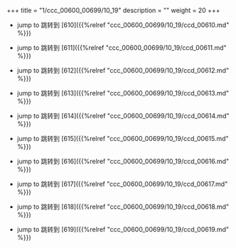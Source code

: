 +++
title = "1/ccc_00600_00699/10_19"
description = ""
weight = 20
+++

* jump to 跳转到 [610]({{%relref "ccc_00600_00699/10_19/ccd_00610.md" %}})

* jump to 跳转到 [611]({{%relref "ccc_00600_00699/10_19/ccd_00611.md" %}})

* jump to 跳转到 [612]({{%relref "ccc_00600_00699/10_19/ccd_00612.md" %}})

* jump to 跳转到 [613]({{%relref "ccc_00600_00699/10_19/ccd_00613.md" %}})

* jump to 跳转到 [614]({{%relref "ccc_00600_00699/10_19/ccd_00614.md" %}})

* jump to 跳转到 [615]({{%relref "ccc_00600_00699/10_19/ccd_00615.md" %}})

* jump to 跳转到 [616]({{%relref "ccc_00600_00699/10_19/ccd_00616.md" %}})

* jump to 跳转到 [617]({{%relref "ccc_00600_00699/10_19/ccd_00617.md" %}})

* jump to 跳转到 [618]({{%relref "ccc_00600_00699/10_19/ccd_00618.md" %}})

* jump to 跳转到 [619]({{%relref "ccc_00600_00699/10_19/ccd_00619.md" %}})

